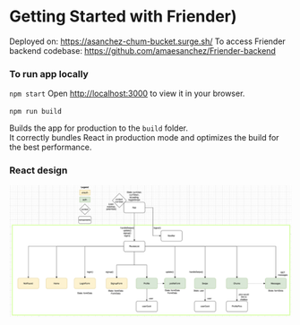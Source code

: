 # Getting Started with Friender)

Deployed on: https://asanchez-chum-bucket.surge.sh/
To access Friender backend codebase: https://github.com/amaesanchez/Friender-backend

### To run app locally

`npm start`
Open [http://localhost:3000](http://localhost:3000) to view it in your browser.

`npm run build`

Builds the app for production to the `build` folder.\
It correctly bundles React in production mode and optimizes the build for the best performance.

### React design
![image](/public/react-design.png)

